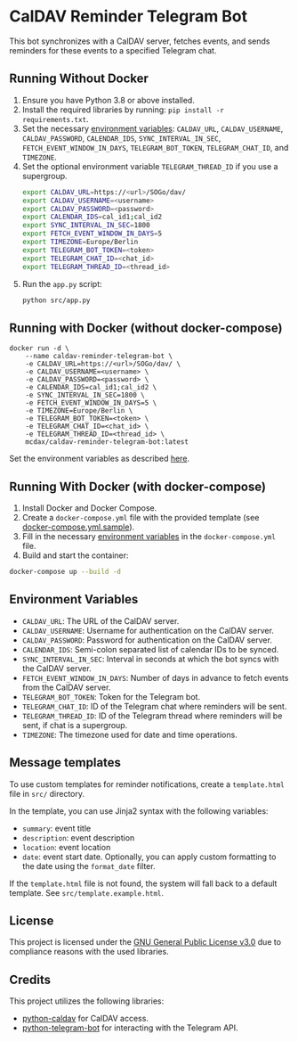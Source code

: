 # CalDAV Reminder Telegram Bot

This bot synchronizes with a CalDAV server, fetches events, and sends reminders for these events to a specified Telegram chat.

## Running Without Docker

1. Ensure you have Python 3.8 or above installed.
2. Install the required libraries by running: `pip install -r requirements.txt`.
3. Set the necessary [environment variables](#environment-variables): `CALDAV_URL`, `CALDAV_USERNAME`, `CALDAV_PASSWORD`, `CALENDAR_IDS`, `SYNC_INTERVAL_IN_SEC`, `FETCH_EVENT_WINDOW_IN_DAYS`, `TELEGRAM_BOT_TOKEN`, `TELEGRAM_CHAT_ID`, and `TIMEZONE`.
4. Set the optional environment variable `TELEGRAM_THREAD_ID` if you use a supergroup.
    ```bash
    export CALDAV_URL=https://<url>/SOGo/dav/
    export CALDAV_USERNAME=<username>
    export CALDAV_PASSWORD=<password>
    export CALENDAR_IDS=cal_id1;cal_id2
    export SYNC_INTERVAL_IN_SEC=1800
    export FETCH_EVENT_WINDOW_IN_DAYS=5
    export TIMEZONE=Europe/Berlin
    export TELEGRAM_BOT_TOKEN=<token>
    export TELEGRAM_CHAT_ID=<chat_id>
    export TELEGRAM_THREAD_ID=<thread_id>
    ```
4. Run the `app.py` script:
    ```bash
    python src/app.py
    ```

## Running with Docker (without docker-compose)

    docker run -d \
        --name caldav-reminder-telegram-bot \
        -e CALDAV_URL=https://<url>/SOGo/dav/ \
        -e CALDAV_USERNAME=<username> \
        -e CALDAV_PASSWORD=<password> \
        -e CALENDAR_IDS=cal_id1;cal_id2 \
        -e SYNC_INTERVAL_IN_SEC=1800 \
        -e FETCH_EVENT_WINDOW_IN_DAYS=5 \
        -e TIMEZONE=Europe/Berlin \
        -e TELEGRAM_BOT_TOKEN=<token> \
        -e TELEGRAM_CHAT_ID=<chat_id> \
        -e TELEGRAM_THREAD_ID=<thread_id> \
        mcdax/caldav-reminder-telegram-bot:latest

Set the environment variables as described [here](#environment-variables).

## Running With Docker (with docker-compose)

1. Install Docker and Docker Compose.
2. Create a `docker-compose.yml` file with the provided template (see [docker-compose.yml.sample](https://github.com/mcdax/caldav-reminder-telegram-bot/blob/main/docker-compose.yml.sample)).
3. Fill in the necessary [environment variables](#environment-variables) in the `docker-compose.yml` file.
4. Build and start the container: 
  ```bash
docker-compose up --build -d
 ```

## Environment Variables

- `CALDAV_URL`: The URL of the CalDAV server.
- `CALDAV_USERNAME`: Username for authentication on the CalDAV server.
- `CALDAV_PASSWORD`: Password for authentication on the CalDAV server.
- `CALENDAR_IDS`: Semi-colon separated list of calendar IDs to be synced.
- `SYNC_INTERVAL_IN_SEC`: Interval in seconds at which the bot syncs with the CalDAV server.
- `FETCH_EVENT_WINDOW_IN_DAYS`: Number of days in advance to fetch events from the CalDAV server.
- `TELEGRAM_BOT_TOKEN`: Token for the Telegram bot.
- `TELEGRAM_CHAT_ID`: ID of the Telegram chat where reminders will be sent.
- `TELEGRAM_THREAD_ID`: ID of the Telegram thread where reminders will be sent, if chat is a supergroup.
- `TIMEZONE`: The timezone used for date and time operations.

## Message templates

To use custom templates for reminder notifications, create a `template.html` file in `src/` directory. 

In the template, you can use Jinja2 syntax with the following variables: 

- `summary`: event title
- `description`: event description
- `location`: event location
- `date`: event start date. Optionally, you can apply custom formatting to the date using the `format_date` filter. 
  
If the `template.html` file is not found, the system will fall back to a default template. See `src/template.example.html`.

## License

This project is licensed under the [GNU General Public License v3.0](LICENSE) due to compliance reasons with the used libraries.

## Credits

This project utilizes the following libraries:
- [python-caldav](https://github.com/python-caldav/caldav) for CalDAV access.
- [python-telegram-bot](https://github.com/python-telegram-bot/python-telegram-bot) for interacting with the Telegram API.
